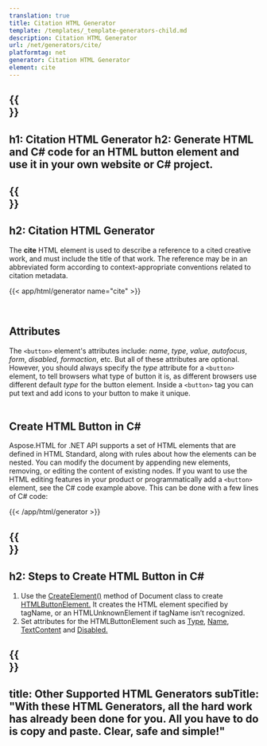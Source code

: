 ```yaml
---
translation: true
title: Citation HTML Generator
template: /templates/_template-generators-child.md
description: Citation HTML Generator
url: /net/generators/cite/
platformtag: net
generator: Citation HTML Generator
element: cite
---
```


{{<section banner>}}
---
h1: Citation HTML Generator
h2: Generate HTML and C# code for an HTML button element and use it in your own website or C# project.
---

{{<section overview>}}
---
h2: Citation HTML Generator
---

The **cite** HTML element is used to describe a reference to a cited creative work, and must include the title of that work. The reference may be in an abbreviated form according to context-appropriate conventions related to citation metadata.

{{< app/html/generator name="cite" >}}

<br>
<h2> Attributes </h2>

The `<button>` element's attributes include: *name*, *type*, *value*, *autofocus*, *form*, *disabled*, *formaction*, etc. But all of these attributes are optional. However, you should always specify the *type* attribute for a `<button>` element, to tell browsers what type of button it is, as different browsers use different default *type* for the button element.
Inside a `<button>` tag you can put text and add icons to your button to make it unique.
<br><br>

<h2> Create HTML Button in C#</h2>

Aspose.HTML for .NET API supports a set of HTML elements that are defined in HTML Standard, along with rules about how the elements can be nested. You can modify the document by appending new elements, removing, or editing the content of existing nodes. If you want to use the HTML editing features in your product or programmatically add a `<button>` element, see the C# code example above. This can be done with a few lines of C# code:

{{< /app/html/generator >}}

{{<section steps>}}
---
h2: Steps to Create HTML Button in C#
---

1. Use the [CreateElement()](https://reference.aspose.com/html/net/aspose.html.dom/document/createelement/) method of Document class to create [HTMLButtonElement.](https://reference.aspose.com/html/net/aspose.html/htmlbuttonelement/) It creates the HTML element specified by tagName, or an HTMLUnknownElement if tagName isn’t recognized.
2. Set attributes for the HTMLButtonElement such as [Type](https://reference.aspose.com/html/net/aspose.html/htmlbuttonelement/type/), [Name](https://reference.aspose.com/html/net/aspose.html/htmlbuttonelement/name/), [TextContent](https://reference.aspose.com/html/net/aspose.html.dom/element/textcontent/) and [Disabled.](https://reference.aspose.com/html/net/aspose.html/htmlbuttonelement/disabled/)

{{<section other-generators>}}
---
title: Other Supported HTML Generators
subTitle: "With these HTML Generators, all the hard work has already been done for you. All you have to do is copy and paste. Clear, safe and simple!"
---